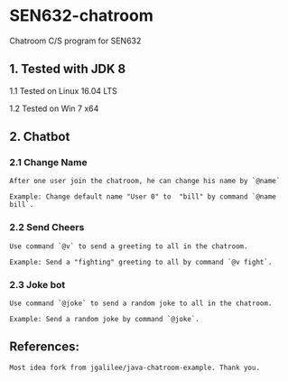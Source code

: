 # SEN632-chatroom
Chatroom C/S program for SEN632

## 1. Tested with JDK 8

1.1 Tested on Linux 16.04 LTS

1.2 Tested on Win 7 x64

## 2. Chatbot

### 2.1 Change Name
    After one user join the chatroom, he can change his name by `@name`

    Example: Change default name "User 0" to  "bill" by command `@name bill`.
    
### 2.2 Send Cheers
    Use command `@v` to send a greeting to all in the chatroom.
    
    Example: Send a "fighting" greeting to all by command `@v fight`.
    
### 2.3 Joke bot
    Use command `@joke` to send a random joke to all in the chatroom.
    
    Example: Send a random joke by command `@joke`.
    
## References:
    Most idea fork from jgalilee/java-chatroom-example. Thank you.
